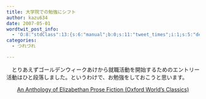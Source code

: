 ```yaml
---
title: 大学院での勉強にシフト
author: kazu634
date: 2007-05-01
wordtwit_post_info:
  - 'O:8:"stdClass":13:{s:6:"manual";b:0;s:11:"tweet_times";i:1;s:5:"delay";i:0;s:7:"enabled";i:1;s:10:"separation";s:2:"60";s:7:"version";s:3:"3.7";s:14:"tweet_template";b:0;s:6:"status";i:2;s:6:"result";a:0:{}s:13:"tweet_counter";i:2;s:13:"tweet_log_ids";a:1:{i:0;i:2915;}s:9:"hash_tags";a:0:{}s:8:"accounts";a:1:{i:0;s:7:"kazu634";}}'
categories:
  - つれづれ

---
```

<div class="section">
<p>
    　とりあえずゴールデンウィークあけから就職活動を開始するためのエントリー活動はひと段落しました。というわけで、お勉強をしておこうと思います。
</p>
  
<p>
<center>
<a href="https://www.amazon.co.jp/exec/obidos/ASIN/0192839012/goodpic-22/" onclick="__gaTracker('send', 'event', 'outbound-article', 'https://www.amazon.co.jp/exec/obidos/ASIN/0192839012/goodpic-22/', 'An Anthology of Elizabethan Prose Fiction (Oxford World&#8217;s Classics)');" target="_top">An Anthology of Elizabethan Prose Fiction (Oxford World&#8217;s Classics)</a><br />
</center></div>
